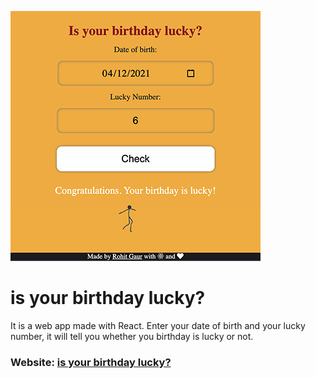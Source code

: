 ![is-your-birthday-lucky?](images/lucky-birthday.jpg)

# is your birthday lucky?

It is a web app made with React. Enter your date of birth and your lucky number, it will tell you whether you birthday is lucky or not.

### Website: [is your birthday lucky?](https://1gimi.csb.app/)

